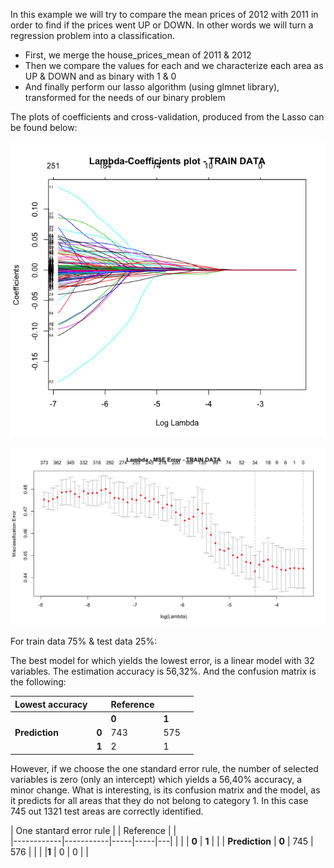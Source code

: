 In this example we will try to compare the mean prices of 2012 with 2011 in order to find if the prices went UP or DOWN. In other words we will turn a regression problem into a classification.

* First, we merge the house\_prices\_mean of 2011 & 2012
* Then we compare the values for each and we characterize each area as UP & DOWN and as binary with 1 & 0
* And finally perform our lasso algorithm (using glmnet library), transformed for the needs of our binary problem


The plots of coefficients and cross-validation, produced from the Lasso can be found below:

![](class-lasso-coeff.png)

![](class-lasso.png)

For train data 75% & test data 25%:

The best model for which yields the lowest error, is a linear model with 32 variables. The estimation accuracy is 56,32%. And the confusion matrix is the following:

|Lowest accuracy|           |Reference|     |   |
|---------------|-----------|-----    |-----|---|
|               |           | **0**   |**1**|   |
|**Prediction** | **0**     | 743     | 575 |   |
|               |**1**      | 2       | 1   |   |
         


However, if we choose the one standard error rule, the number of selected variables is zero (only an intercept) which yields a 56,40% accuracy, a minor change. What is interesting, is its confusion matrix and the model, as it predicts for all areas that they do not belong to category 1. In this case 745 out 1321 test areas are correctly identified. 


|      One stantard error rule       |  |   Reference  |     |   
|------------|-----------|-----|-----|---|
| |           | **0**   | **1**  |   |
|    **Prediction**         | **0**         | 745 | 576 |   |
|            |**1**       | 0   | 0   |   |






